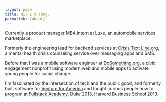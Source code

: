 ```yaml
---
layout: page
title: Hi! I'm Tong. 
permalink: /about/
---
```


Currently a product manager MBA intern at Luxe, an automobile services marketplace.

Formerly the engineering lead for backend services at [Crisis Text Line.org](http://crisistextline.org/), a mental health crisis counseling service over messaging apps and SMS. 

Before that I was a mobile software engineer at [DoSomething.org](https://www.dosomething.org/), a civic engagement nonprofit using modern web and mobile apps to activate young people for social change. 

I'm fascinated by the intersection of tech and the public good, and formerly built software for [Venture for America](http://ventureforamerica.org/) and taught curious people how to program at [Fullstack Academy](http://www.fullstackacademy.com/). Duke 2013, Harvard Business School 2019. 